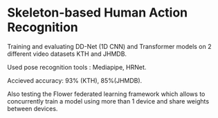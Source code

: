 # Skeleton-based Human Action Recognition
Training and evaluating DD-Net (1D CNN) and Transformer models on 2 different video datasets KTH and JHMDB. 

Used pose recognition tools : Mediapipe, HRNet.

Accieved accuracy: 93% (KTH), 85%(JHMDB). 

Also testing the Flower federated learning framework which allows to concurrently train a model using more than 1 device and share  weights between devices.
